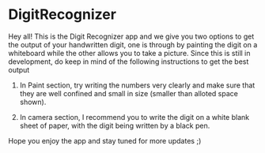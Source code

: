 # DigitRecognizer
Hey all! This is the Digit Recognizer app and we give you two options to get the output of your handwritten digit, one is through
by painting the digit on a whiteboard while the other allows you to take a picture. Since this is still in development, do keep in 
mind of the following instructions to get the best output

1) In Paint section, try writing the numbers very clearly and make sure that they are well confined and small in size (smaller 
than alloted space shown).

2) In camera section, I recommend you to write the digit on a white blank sheet of paper, with the digit being written by a black pen.

Hope you enjoy the app and stay tuned for more updates ;)
